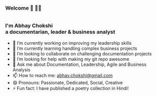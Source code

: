 
<h3>Welcome  👋 👋🤓<br> <br> 
  
I'm Abhay Chokshi<br>a documentarian, leader & business analyst</h3>


- 🔭 I’m currently working on improving my leadership skills
- 🌱 I’m currently learning handling complex business projects 
- 👯 I’m looking to collaborate on challenging documentation projects
- 🤔 I’m looking for help with making my git repo awesome
- 💬 Ask me about Documentation, Leadership, Agile and Business Analysis
- 📫 How to reach me: abhay.chokshi@gmail.com
- 😄 Pronouns: Passionate, Dedicated, Social, Creative
- ⚡ Fun fact: I have published a poetry collection in Hindi!

